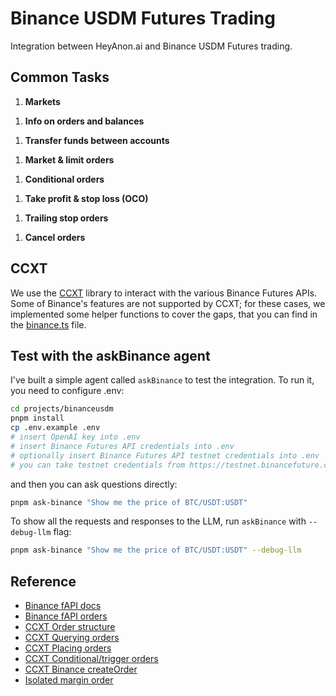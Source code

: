 # Binance USDM Futures Trading

Integration between HeyAnon.ai and Binance USDM Futures trading.

## Common Tasks

1. **Markets**

 <!-- - Show last price and volume of BTC/USDT on @binanceusdm
 - Show all spot markets for BTC on @binanceusdm
 - Show all perpetual and futures markets for BTC on @binanceusdm -->

1. **Info on orders and balances**

 <!-- - Show all my open orders on @binanceusdm
 - Show my open orders on BTC/USDT on @binanceusdm
 - Show details on order 232168017 on @binanceusdm
 - Show my spot balance on @binanceusdm
 - Show my spot ETH balance on @binanceusdm -->

1. **Transfer funds between accounts**

 <!-- - Transfer 5,000 USDT to my futures account on @binanceusdm
 - Transfer all my USDT from my futures account to my spot account on @binanceusdm
 - Sell 1 BTC for USDT then transfer the obtained USDT to my futures account on @binanceusdm -->

1. **Market & limit orders**

 <!-- - Market buy 1 BTC with USDT on @binanceusdm
 - Buy 1 BTC at 40,000 USDT on @binanceusdm
 - Sell half of my BTC at 150,000 USDT on @binanceusdm (_TODO: Might incur LOT_MARKET_LOT_SIZE error_)
 - Ape all my USDT into BTC on @binanceusdm (_TODO: Might incur LOT_MARKET_LOT_SIZE error_) -->

1. **Conditional orders**

 <!-- - Market buy 1 BTC on @binanceusdm when the price goes below 50,000 USDT
 - Buy 1 BTC at 45,000 USDT on @binanceusdm when the price goes below 50,000 USDT
 - Market buy BTC with 100 USDT, then place an order to sell it for 10% profit on @binanceusdm
 - Market buy 1 BTC with USDT then place a 15% stop loss on @binanceusdm -->

1. **Take profit & stop loss (OCO)**

 <!-- - Sell 1 BTC for USDT with a 10% take profit and a 15% stop loss on @binanceusdm
 - Market buy BTC with 100 USDT, then place a 10% take profit and a 15% stop loss on @binanceusdm
 - Sell all of my BTC for USDT with a 10% take profit and a 15% stop loss on @binanceusdm -->

1. **Trailing stop orders**

 <!-- - Place an order to sell 1 BTC for USDT with a trailing take profit of 10%
 - Place an order to sell 1 BTC @ 100,000 USDT with a trailing take profit of 10%
 - Place an order to sell 1 BTC for USDT with a trailing take loss of 10%
 - Place an order to sell 1 BTC @ 50,000 USDT with a trailing take loss of 10%
 - Place an order to buy 1 BTC with USDT with a trailing take profit of 10%
 - Place an order to buy 1 BTC with USDT with a trailing stop loss of 10% -->

1. **Cancel orders**

 <!-- - Cancel all my orders on @binanceusdm
 - Cancel all my orders on BTC/USDT on @binanceusdm
 - Cancel my BTC orders on @binanceusdm
 - Cancel order 232168017 on @binanceusdm -->

## CCXT

We use the [CCXT](https://github.com/ccxt/ccxt/) library to interact with the various Binance Futures APIs. Some of Binance's features are not supported by CCXT; for these cases, we implemented some helper functions to cover the gaps, that you can find in the [binance.ts](./src/helpers/binance.ts) file.

## Test with the askBinance agent

I've built a simple agent called `askBinance` to test the integration. To run it, you need to configure .env:

```bash
cd projects/binanceusdm
pnpm install
cp .env.example .env
# insert OpenAI key into .env
# insert Binance Futures API credentials into .env
# optionally insert Binance Futures API testnet credentials into .env
# you can take testnet credentials from https://testnet.binancefuture.com
```

and then you can ask questions directly:

```bash
pnpm ask-binance "Show me the price of BTC/USDT:USDT"
```

To show all the requests and responses to the LLM, run `askBinance` with `--debug-llm` flag:

```bash
pnpm ask-binance "Show me the price of BTC/USDT:USDT" --debug-llm
```

## Reference

- [Binance fAPI docs](https://developers.binance.com/docs/derivatives/usds-margined-futures/general-info)
- [Binance fAPI orders](https://developers.binance.com/docs/derivatives/usds-margined-futures/trade/rest-api)
- [CCXT Order structure](https://docs.ccxt.com/#/?id=order-structure)
- [CCXT Querying orders](https://docs.ccxt.com/#/README?id=querying-orders)
- [CCXT Placing orders](https://docs.ccxt.com/#/README?id=placing-orders)
- [CCXT Conditional/trigger orders](https://docs.ccxt.com/#/README?id=conditional-orders)
- [CCXT Binance createOrder](https://docs.ccxt.com/#/exchanges/binance?id=createorder)
- [Isolated margin order](https://discord.com/channels/690203284119617602/690203284727660739/1119234330775007262)
